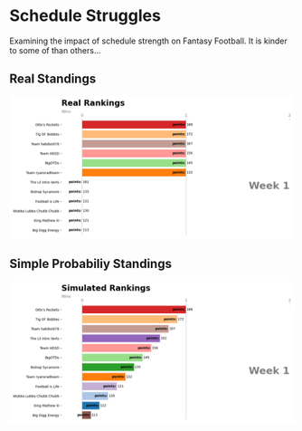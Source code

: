 # Schedule Struggles

Examining the impact of schedule strength on Fantasy Football. It is kinder to some of than others...


## Real Standings

![real_standings](real.gif)


## Simple Probabiliy Standings

![sim_simple](sim.gif)